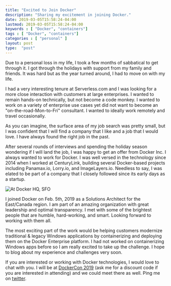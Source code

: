 ```yaml
---
title: "Excited to Join Docker"
description: "Sharing my excitement in joining Docker."
date: 2019-03-05T15:58:24-04:00
lastmod: 2019-03-05T15:58:24-04:00
keywords : [ "Docker", "containers"]
tags : [ "Docker", "containers"]
categories : [ "personal" ]
layout: post
type:  "post"
---
```


Due to a personal loss in my life, I took a few months of sabbatical to get through it. I got through the holidays with support from my family and friends. It was hard but as the year turned around, I had to move on with my life. 

I had a very interesting tenure at Serverless.com and I was looking for a more close interaction with customers at large enterprises. I wanted to remain hands-on technically, but not become a code monkey. I wanted to work on a variety of enterprise use cases yet did not want to become an "on-the-road-Mon-to-Fri" consultant. I wanted to ideally work remotely and travel occasionally.  
<!--more-->

As you can imagine, the surface area of my job search was pretty small, but I was confident that I will find a company that I like and a job that I would love. I have always found the right job in the past.

After several rounds of interviews and spending the holiday season wondering if I will land the job, I was happy to get an offer from Docker Inc. I always wanted to work for Docker. I was well versed in the technology since 2014 when I worked at CenturyLink, building several Docker-based projects including Panamax.io, Lorry.io, and ImageLayers.io. Needless to say, I was elated to be part of a company that I closely followed since its early days as a startup. 

![At Docker HQ, SFO](/img/rg_at_docker.jpeg)

I joined Docker on Feb. 5th, 2019 as a Solutions Architect for the East/Canada region. I am part of an amazing organization with great leadership and optimal transparency. I met with some of the brightest people that are humble, hard-working, and smart. Looking forward to working with them all.

The most exciting part of the work would be helping customers modernize traditional & legacy Windows applications by containerizing and deploying them on the Docker Enterprise platform. I had not worked on containerizing Windows apps before so I am really excited to take up the challenge. I hope to blog about my experience and challenges very soon.

If you are interested or working with Docker technologies, I would love to chat with you. I will be at [DockerCon 2019](https://www.docker.com/dockercon/) (ask me for a discount code if you are interested in attending) and we could meet there as well. Ping me on [twitter](https://twitter.com/rupakg).

